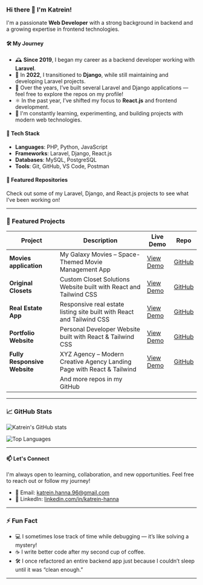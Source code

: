 ### Hi there 👋 I'm Katrein!

I'm a passionate **Web Developer** with a strong background in backend and a growing expertise in frontend technologies.

#### 🛠️ My Journey

- 🕰️ **Since 2019**, I began my career as a backend developer working with **Laravel**.
- 🔄 In **2022**, I transitioned to **Django**, while still maintaining and developing Laravel projects.
- 🧠 Over the years, I’ve built several Laravel and Django applications — feel free to explore the repos on my profile!
- ⚛️ In the past year, I’ve shifted my focus to **React.js** and frontend development.
- 🚀 I'm constantly learning, experimenting, and building projects with modern web technologies.

#### 🔧 Tech Stack

- **Languages**: PHP, Python, JavaScript
- **Frameworks**: Laravel, Django, React.js
- **Databases**: MySQL, PostgreSQL
- **Tools**: Git, GitHub, VS Code, Postman

#### 📂 Featured Repositories

Check out some of my Laravel, Django, and React.js projects to see what I’ve been working on!

---

### 🚀 Featured Projects

| Project | Description | Live Demo | Repo |
|--------|-------------|-----------|------|
| **Movies application** | My Galaxy Movies – Space-Themed Movie Management App | [View Demo](https://my-galaxy-movies.netlify.app/) | [GitHub](https://github.com/katrein-hanna/my-galaxy-movies) |
| **Original Closets** | Custom Closet Solutions Website built with React and Tailwind CSS | [View Demo](https://originalclosets.netlify.app/) | [GitHub](https://github.com/katrein-hanna/original-closets) |
| **Real Estate App** | Responsive real estate listing site built with React and Tailwind CSS | [View Demo](https://real-estate-home-land.netlify.app/) | [GitHub](https://github.com/katrein-hanna/real-estate-project) |
| **Portfolio Website** | Personal Developer Website built with React & Tailwind CSS | [View Demo](https://your-portfolio-link.netlify.app) | [GitHub](https://github.com/katrein-hanna/portfolio) |
| **Fully Responsive Website** | XYZ Agency – Modern Creative Agency Landing Page with React & Tailwind | [View Demo](https://xyz-agency.netlify.app/) | [GitHub](https://github.com/katrein-hanna/responsive-react-landing) |
|| And more repos in my GitHub ||

---

### 📈 GitHub Stats

![Katrein's GitHub stats](https://github-readme-stats.vercel.app/api?username=katrein-hanna&show_icons=true&theme=tokyonight&title_color=8A4FFF&icon_color=8A4FFF&text_color=000000&bg_color=E0D8FF)

![Top Languages](https://github-readme-stats.vercel.app/api/top-langs/?username=katrein-hanna&layout=compact&theme=tokyonight&title_color=000000&icon_color=000000&text_color=000000&bg_color=FFFFFF)

---

#### 📫 Let's Connect

I'm always open to learning, collaboration, and new opportunities. Feel free to reach out or follow my journey!

- 📧 Email: katrein.hanna.96@gmail.com
- 💼 LinkedIn: [linkedin.com/in/katrein-hanna](https://www.linkedin.com/in/katrein-hanna)

---

### ⚡ Fun Fact

  - 💻 I sometimes lose track of time while debugging — it’s like solving a mystery!
  - ☕ I write better code after my second cup of coffee.
  - 🛠️ I once refactored an entire backend app just because I couldn’t sleep until it was “clean enough.”

---
